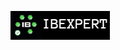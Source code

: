![IB Logo](https://github.com/devfbsn/devfbsn/blob/87ea572eff51561e9bc578893fc539dbe455dbe9/Captura%20de%20tela%202025-06-19%20012211.png)

